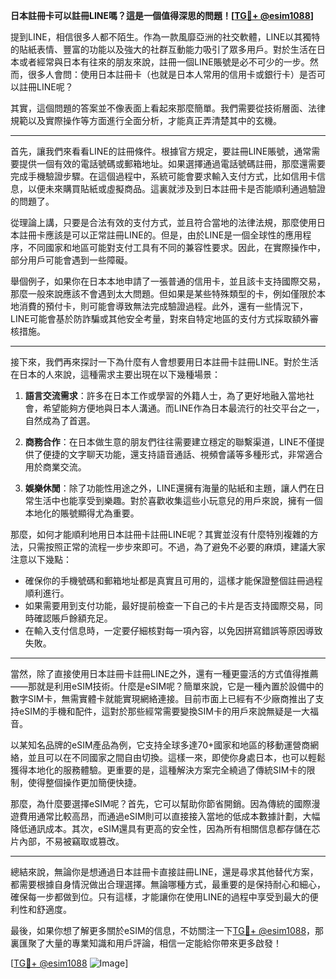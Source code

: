 **日本註冊卡可以註冊LINE嗎？這是一個值得深思的問題！[[TG💪+ @esim1088](https://t.me/s/esim1088)]**

提到LINE，相信很多人都不陌生。作為一款風靡亞洲的社交軟體，LINE以其獨特的貼紙表情、豐富的功能以及強大的社群互動能力吸引了眾多用戶。對於生活在日本或者經常與日本有往來的朋友來說，註冊一個LINE賬號是必不可少的一步。然而，很多人會問：使用日本註冊卡（也就是日本人常用的信用卡或銀行卡）是否可以註冊LINE呢？

其實，這個問題的答案並不像表面上看起來那麼簡單。我們需要從技術層面、法律規範以及實際操作等方面進行全面分析，才能真正弄清楚其中的玄機。

---

首先，讓我們來看看LINE的註冊條件。根據官方規定，要註冊LINE賬號，通常需要提供一個有效的電話號碼或郵箱地址。如果選擇通過電話號碼註冊，那麼還需要完成手機驗證步驟。在這個過程中，系統可能會要求輸入支付方式，比如信用卡信息，以便未來購買貼紙或虛擬商品。這裏就涉及到日本註冊卡是否能順利通過驗證的問題了。

從理論上講，只要是合法有效的支付方式，並且符合當地的法律法規，那麼使用日本註冊卡應該是可以正常註冊LINE的。但是，由於LINE是一個全球性的應用程序，不同國家和地區可能對支付工具有不同的兼容性要求。因此，在實際操作中，部分用戶可能會遇到一些障礙。

舉個例子，如果你在日本本地申請了一張普通的信用卡，並且該卡支持國際交易，那麼一般來說應該不會遇到太大問題。但如果是某些特殊類型的卡，例如僅限於本地消費的預付卡，則可能會導致無法完成驗證過程。此外，還有一些情況下，LINE可能會基於防詐騙或其他安全考量，對來自特定地區的支付方式採取額外審核措施。

---

接下來，我們再來探討一下為什麼有人會想要用日本註冊卡註冊LINE。對於生活在日本的人來說，這種需求主要出現在以下幾種場景：

1. **語言交流需求**：許多在日本工作或學習的外籍人士，為了更好地融入當地社會，希望能夠方便地與日本人溝通。而LINE作為日本最流行的社交平台之一，自然成為了首選。
   
2. **商務合作**：在日本做生意的朋友們往往需要建立穩定的聯繫渠道，LINE不僅提供了便捷的文字聊天功能，還支持語音通話、視頻會議等多種形式，非常適合用於商業交流。

3. **娛樂休閒**：除了功能性用途之外，LINE還擁有海量的貼紙和主題，讓人們在日常生活中也能享受到樂趣。對於喜歡收集這些小玩意兒的用戶來說，擁有一個本地化的賬號顯得尤為重要。

那麼，如何才能順利地用日本註冊卡註冊LINE呢？其實並沒有什麼特別複雜的方法，只需按照正常的流程一步步來即可。不過，為了避免不必要的麻煩，建議大家注意以下幾點：

- 確保你的手機號碼和郵箱地址都是真實且可用的，這樣才能保證整個註冊過程順利進行。
- 如果需要用到支付功能，最好提前檢查一下自己的卡片是否支持國際交易，同時確認賬戶餘額充足。
- 在輸入支付信息時，一定要仔細核對每一項內容，以免因拼寫錯誤等原因導致失敗。

---

當然，除了直接使用日本註冊卡註冊LINE之外，還有一種更靈活的方式值得推薦——那就是利用eSIM技術。什麼是eSIM呢？簡單來說，它是一種內置於設備中的數字SIM卡，無需實體卡就能實現網絡連接。目前市面上已經有不少廠商推出了支持eSIM的手機和配件，這對於那些經常需要變換SIM卡的用戶來說無疑是一大福音。

以某知名品牌的eSIM產品為例，它支持全球多達70+國家和地區的移動運營商網絡，並且可以在不同國家之間自由切換。這樣一來，即使你身處日本，也可以輕鬆獲得本地化的服務體驗。更重要的是，這種解決方案完全繞過了傳統SIM卡的限制，使得整個操作更加簡便快捷。

那麼，為什麼要選擇eSIM呢？首先，它可以幫助你節省開銷。因為傳統的國際漫遊費用通常比較高昂，而通過eSIM則可以直接接入當地的低成本數據計劃，大幅降低通訊成本。其次，eSIM還具有更高的安全性，因為所有相關信息都存儲在芯片內部，不易被竊取或篡改。

---

總結來說，無論你是想通過日本註冊卡直接註冊LINE，還是尋求其他替代方案，都需要根據自身情況做出合理選擇。無論哪種方式，最重要的是保持耐心和細心，確保每一步都做到位。只有這樣，才能讓你在使用LINE的過程中享受到最大的便利性和舒適度。

最後，如果你想了解更多關於eSIM的信息，不妨關注一下[TG💪+ @esim1088](https://t.me/s/esim1088)，那裏匯聚了大量的專業知識和用戶評論，相信一定能給你帶來更多啟發！

[[TG💪+ @esim1088](https://t.me/s/esim1088) ![Image](https://i.postimg.cc/4NQfJmqS/Snipaste-2025-05-13-00-14-12.png)]